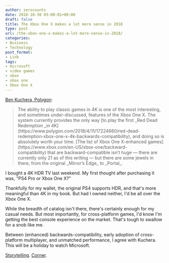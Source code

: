 ```yaml
---
author: zerocounts
date: 2018-10-30 03:00:01+00:00
draft: false
title: The Xbox One X makes a lot more sense in 2018
type: post
url: /the-xbox-one-x-makes-a-lot-more-sense-in-2018/
categories:
- Business
- Technology
post_format:
- Link
tags:
- microsoft
- video games
- xbox
- xbox one
- Xbox One X
---
```


[Ben Kuchera, Polygon](https://www.polygon.com/2018/10/29/18038242/why-you-should-buy-an-xbox-one-x):


<blockquote>The ability to play classic games in 4K is one of the most interesting, and sometimes under-discussed, features of the Xbox One X. The system currently provides the only way [to play the first _Red Dead Redemption _in 4K](https://www.polygon.com/2018/4/11/17224660/red-dead-redemption-xbox-one-x-4k-backwards-compatibility), and doing so is absolutely worth your time. [The list of Xbox One X-enhanced games](https://www.xbox.com/en-US/xbox-one/backward-compatibility) that are backward-compatible isn’t huge — there are currently only 21 as of this writing — but there are some jewels in there, from the original _Mirror’s Edge_ to _Portal_.</blockquote>


I bought a 4K HDR TV last weekend. My first thought after purchasing it was, "PS4 Pro or Xbox One X?"

Thankfully for my wallet, the original PS4 supports HDR, and that's more meaningful than 4K in my book. But had I owned neither, I'd be all over the Xbox One X.

While the breadth of catalog isn't there, there's certainly enough for my casual needs. But most importantly, for cross-platform games, I'd know I'm getting the best console experience on the market. That's tough to swallow for a snob like me.

Between (enhanced) backwards-compatibility, early adoption of cross-platform multiplayer, and unmatched performance, I agree with Kuchera. This will be a holiday to watch Microsoft.

[Storytelling](https://www.zerocounts.net/business/sometimes-failure-leads-to-opportunity/). [Corner](https://www.zerocounts.net/business/the-verge-my-xbox-one-s-is-now-a-meaningfully-different-console-to-my-ps4/).
